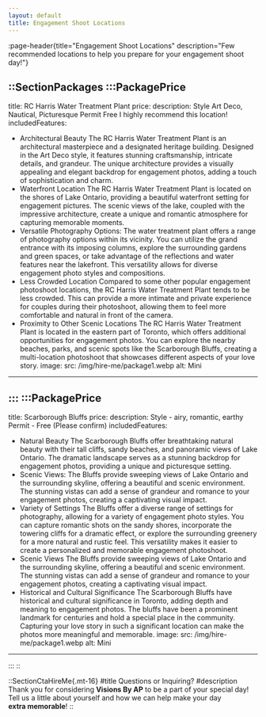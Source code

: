 ```yaml
---
layout: default
title: Engagement Shoot Locations
---
```


:page-header{title="Engagement Shoot Locations" description="Few recommended locations to help you prepare for your engagement shoot day!"}

::SectionPackages
:::PackagePrice
---
title: RC Harris Water Treatment Plant
price: 
description: Style Art Deco, Nautical, Picturesque Permit Free
I highly recommend this location!
includedFeatures:
  - Architectural Beauty The RC Harris Water Treatment Plant is an architectural masterpiece and a designated heritage building. Designed in the Art Deco style, it features stunning craftsmanship, intricate details, and grandeur. The unique architecture provides a visually appealing and elegant backdrop for engagement photos, adding a touch of sophistication and charm.
  - Waterfront Location The RC Harris Water Treatment Plant is located on the shores of Lake Ontario, providing a beautiful waterfront setting for engagement pictures. The scenic views of the lake, coupled with the impressive architecture, create a unique and romantic atmosphere for capturing memorable moments.
  - Versatile Photography Options: The water treatment plant offers a range of photography options within its vicinity. You can utilize the grand entrance with its imposing columns, explore the surrounding gardens and green spaces, or take advantage of the reflections and water features near the lakefront. This versatility allows for diverse engagement photo styles and compositions.
  - Less Crowded Location Compared to some other popular engagement photoshoot locations, the RC Harris Water Treatment Plant tends to be less crowded. This can provide a more intimate and private experience for couples during their photoshoot, allowing them to feel more comfortable and natural in front of the camera.
  - Proximity to Other Scenic Locations The RC Harris Water Treatment Plant is located in the eastern part of Toronto, which offers additional opportunities for engagement photos. You can explore the nearby beaches, parks, and scenic spots like the Scarborough Bluffs, creating a multi-location photoshoot that showcases different aspects of your love story.
image:
  src: /img/hire-me/package1.webp
  alt: Mini
---
:::
:::PackagePrice
---
title: Scarborough Bluffs
price: 
description: Style - airy, romantic, earthy Permit - Free (Please confirm)
includedFeatures:
  - Natural Beauty The Scarborough Bluffs offer breathtaking natural beauty with their tall cliffs, sandy beaches, and panoramic views of Lake Ontario. The dramatic landscape serves as a stunning backdrop for engagement photos, providing a unique and picturesque setting.
  - Scenic Views: The Bluffs provide sweeping views of Lake Ontario and the surrounding skyline, offering a beautiful and scenic environment. The stunning vistas can add a sense of grandeur and romance to your engagement photos, creating a captivating visual impact.
  - Variety of Settings The Bluffs offer a diverse range of settings for photography, allowing for a variety of engagement photo styles. You can capture romantic shots on the sandy shores, incorporate the towering cliffs for a dramatic effect, or explore the surrounding greenery for a more natural and rustic feel. This versatility makes it easier to create a personalized and memorable engagement photoshoot.
  - Scenic Views The Bluffs provide sweeping views of Lake Ontario and the surrounding skyline, offering a beautiful and scenic environment. The stunning vistas can add a sense of grandeur and romance to your engagement photos, creating a captivating visual impact.
  - Historical and Cultural Significance The Scarborough Bluffs have historical and cultural significance in Toronto, adding depth and meaning to engagement photos. The bluffs have been a prominent landmark for centuries and hold a special place in the community. Capturing your love story in such a significant location can make the photos more meaningful and memorable.
image:
  src: /img/hire-me/package1.webp
  alt: Mini
---
:::
::

::SectionCtaHireMe{.mt-16}
#title
Questions or Inquiring?
#description
Thank you for considering __Visions By AP__ to be a part of your special day! 
<br>
Tell us a little about yourself and how we can help make your day 
<br>
__extra memorable__!
::
